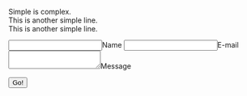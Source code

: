 <!--
.. title: Hello Simple World
.. slug: hello-simple-world
.. date: 2021-12-01 15:01:56 UTC-08:00
.. tags: 
.. category: 
.. link: 
.. description: 
.. type: text
-->

Simple is complex.  
This is another simple line.  
This is another simple line.
<form method="POST" action="https://staticman-simple-is-complex.herokuapp.com/v3/entry/github/ivanyschen/ivanyschen.github.io/master/comments">
  <input name="options[redirect]" type="hidden" value="https://ivanyschen.github.io">
  <!-- e.g. "2016-01-02-this-is-a-post" -->
  <input name="options[slug]" type="hidden" value="{{ page.slug }}">
  <label><input name="fields[name]" type="text">Name</label>
  <label><input name="fields[email]" type="email">E-mail</label>
  <label><textarea name="fields[message]"></textarea>Message</label>
  
  <button type="submit">Go!</button>
</form>
